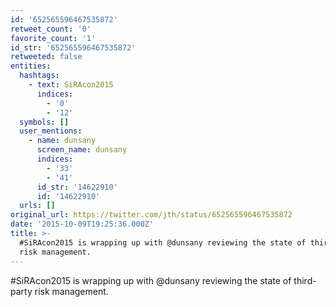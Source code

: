 ```yaml
---
id: '652565596467535872'
retweet_count: '0'
favorite_count: '1'
id_str: '652565596467535872'
retweeted: false
entities:
  hashtags:
    - text: SiRAcon2015
      indices:
        - '0'
        - '12'
  symbols: []
  user_mentions:
    - name: dunsany
      screen_name: dunsany
      indices:
        - '33'
        - '41'
      id_str: '14622910'
      id: '14622910'
  urls: []
original_url: https://twitter.com/jth/status/652565596467535872
date: '2015-10-09T19:25:36.000Z'
title: >-
  #SiRAcon2015 is wrapping up with @dunsany reviewing the state of third-party
  risk management.
---
```


#SiRAcon2015 is wrapping up with @dunsany reviewing the state of third-party risk management.